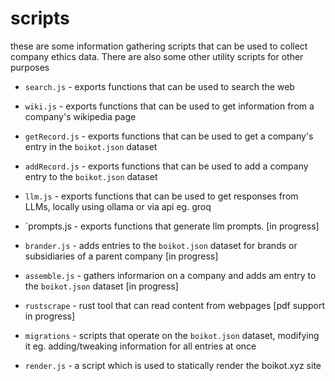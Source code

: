 # scripts

these are some information gathering scripts that can be used to collect company ethics data. There are also some other utility scripts for other purposes

- `search.js` - exports functions that can be used to search the web
- `wiki.js` - exports functions that can be used to get information from a company's wikipedia page
- `getRecord.js` - exports functions that can be used to get a company's entry in the `boikot.json` dataset
- `addRecord.js` - exports functions that can be used to add a company entry to the `boikot.json` dataset
- `llm.js` - exports functions that can be used to get responses from LLMs, locally using ollama or via api eg. groq
- `prompts.js - exports functions that generate llm prompts. [in progress]
- `brander.js` - adds entries to the `boikot.json` dataset for brands or subsidiaries of a parent company [in progress]
- `assemble.js` - gathers informarion on a company and adds am entry to the `boikot.json` dataset [in progress]

- `rustscrape` - rust tool that can read content from webpages [pdf support in progress]

- `migrations` - scripts that operate on the `boikot.json` dataset, modifying it eg. adding/tweaking information for all entries at once

- `render.js` - a script which is used to statically render the boikot.xyz site

